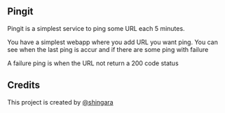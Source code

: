 ## Pingit

Pingit is a simplest service to ping some URL each 5 minutes.

You have a simplest webapp where you add URL you want ping.
You can see when the last ping is accur and if there are some ping with failure

A failure ping is when the URL not return a 200 code status


## Credits

This project is created by [@shingara](http://twitter.com/shingara)
